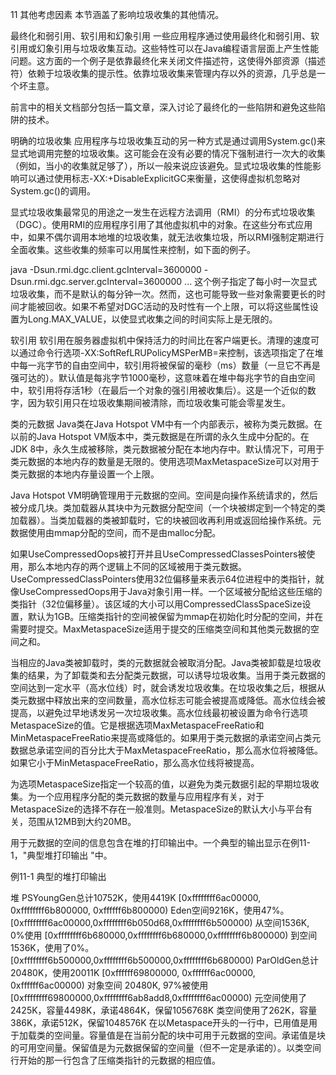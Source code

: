 11 其他考虑因素
本节涵盖了影响垃圾收集的其他情况。

最终化和弱引用、软引用和幻象引用
一些应用程序通过使用最终化和弱引用、软引用或幻象引用与垃圾收集互动。这些特性可以在Java编程语言层面上产生性能问题。这方面的一个例子是依靠最终化来关闭文件描述符，这使得外部资源（描述符）依赖于垃圾收集的提示性。依靠垃圾收集来管理内存以外的资源，几乎总是一个坏主意。

前言中的相关文档部分包括一篇文章，深入讨论了最终化的一些陷阱和避免这些陷阱的技术。

明确的垃圾收集
应用程序与垃圾收集互动的另一种方式是通过调用System.gc()来显式地调用完整的垃圾收集。这可能会在没有必要的情况下强制进行一次大的收集（例如，当小的收集就足够了），所以一般来说应该避免。显式垃圾收集的性能影响可以通过使用标志-XX:+DisableExplicitGC来衡量，这使得虚拟机忽略对System.gc()的调用。

显式垃圾收集最常见的用途之一发生在远程方法调用（RMI）的分布式垃圾收集（DGC）。使用RMI的应用程序引用了其他虚拟机中的对象。在这些分布式应用中，如果不偶尔调用本地堆的垃圾收集，就无法收集垃圾，所以RMI强制定期进行全面收集。这些收集的频率可以用属性来控制，如下面的例子。

java -Dsun.rmi.dgc.client.gcInterval=3600000
    -Dsun.rmi.dgc.server.gcInterval=3600000 ...
这个例子指定了每小时一次显式垃圾收集，而不是默认的每分钟一次。然而，这也可能导致一些对象需要更长的时间才能被回收。如果不希望对DGC活动的及时性有一个上限，可以将这些属性设置为Long.MAX_VALUE，以使显式收集之间的时间实际上是无限的。

软引用
软引用在服务器虚拟机中保持活力的时间比在客户端更长。清理的速度可以通过命令行选项-XX:SoftRefLRUPolicyMSPerMB=<N>来控制，该选项指定了在堆中每一兆字节的自由空间中，软引用将被保留的毫秒（ms）数量（一旦它不再是强可达的）。默认值是每兆字节1000毫秒，这意味着在堆中每兆字节的自由空间中，软引用将存活1秒（在最后一个对象的强引用被收集后）。这是一个近似的数字，因为软引用只在垃圾收集期间被清除，而垃圾收集可能会零星发生。

类的元数据
Java类在Java Hotspot VM中有一个内部表示，被称为类元数据。在以前的Java Hotspot VM版本中，类元数据是在所谓的永久生成中分配的。在JDK 8中，永久生成被移除，类元数据被分配在本地内存中。默认情况下，可用于类元数据的本地内存的数量是无限的。使用选项MaxMetaspaceSize可以对用于类元数据的本地内存量设置一个上限。

Java Hotspot VM明确管理用于元数据的空间。空间是向操作系统请求的，然后被分成几块。类加载器从其块中为元数据分配空间（一个块被绑定到一个特定的类加载器）。当类加载器的类被卸载时，它的块被回收再利用或返回给操作系统。元数据使用由mmap分配的空间，而不是由malloc分配。

如果UseCompressedOops被打开并且UseCompressedClassesPointers被使用，那么本地内存的两个逻辑上不同的区域被用于类元数据。UseCompressedClassPointers使用32位偏移量来表示64位进程中的类指针，就像UseCompressedOops用于Java对象引用一样。一个区域被分配给这些压缩的类指针（32位偏移量）。该区域的大小可以用CompressedClassSpaceSize设置，默认为1GB。压缩类指针的空间被保留为mmap在初始化时分配的空间，并在需要时提交。MaxMetaspaceSize适用于提交的压缩类空间和其他类元数据的空间之和。

当相应的Java类被卸载时，类的元数据就会被取消分配。Java类被卸载是垃圾收集的结果，为了卸载类和去分配类元数据，可以诱导垃圾收集。当用于类元数据的空间达到一定水平（高水位线）时，就会诱发垃圾收集。在垃圾收集之后，根据从类元数据中释放出来的空间数量，高水位标志可能会被提高或降低。高水位线会被提高，以避免过早地诱发另一次垃圾收集。高水位线最初被设置为命令行选项MetaspaceSize的值。它是根据选项MaxMetaspaceFreeRatio和MinMetaspaceFreeRatio来提高或降低的。如果用于类元数据的承诺空间占类元数据总承诺空间的百分比大于MaxMetaspaceFreeRatio，那么高水位将被降低。如果它小于MinMetaspaceFreeRatio，那么高水位线将被提高。

为选项MetaspaceSize指定一个较高的值，以避免为类元数据引起的早期垃圾收集。为一个应用程序分配的类元数据的数量与应用程序有关，对于MetaspaceSize的选择不存在一般准则。MetaspaceSize的默认大小与平台有关，范围从12MB到大约20MB。

用于元数据的空间的信息包含在堆的打印输出中。一个典型的输出显示在例11-1，"典型堆打印输出 "中。

例11-1 典型的堆打印输出

堆
  PSYoungGen总计10752K，使用4419K
    [0xffffffff6ac00000, 0xffffffff6b800000, 0xffffff6b800000)
    Eden空间9216K，使用47%。
      [0xffffffff6ac00000,0xffffffff6b050d68,0xffffffff6b500000)
    从空间1536K, 0%使用
      [0xffffffff6b680000,0xffffffff6b680000,0xffffffff6b800000)
    到空间1536K，使用了0%。
      [0xffffffff6b500000,0xffffffff6b500000,0xffffffff6b680000)
  ParOldGen总计20480K，使用20011K
      [0xffffff69800000, 0xffffff6ac00000, 0xffffff6ac00000)
    对象空间 20480K, 97%被使用 
      [0xffffffff69800000,0xffffffff6ab8add8,0xffffffff6ac00000)
  元空间使用了2425K，容量4498K，承诺4864K，保留1056768K
    类空间使用了262K，容量386K，承诺512K，保留1048576K
在以Metaspace开头的一行中，已用值是用于加载类的空间量。容量值是在当前分配的块中可用于元数据的空间。承诺值是块的可用空间量。保留值是为元数据保留的空间量（但不一定是承诺的）。以类空间行开始的那一行包含了压缩类指针的元数据的相应值。